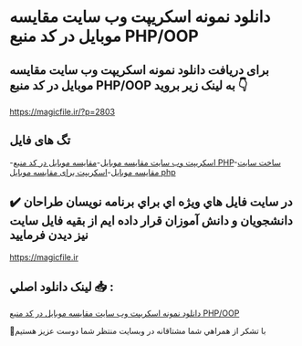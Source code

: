 # دانلود نمونه اسکریپت وب سایت مقایسه موبایل در کد منبع PHP/OOP

## برای دریافت دانلود نمونه اسکریپت وب سایت مقایسه موبایل در کد منبع PHP/OOP به لینک زیر بروید 👇

https://magicfile.ir/?p=2803

## تگ های فایل

-[اسکریپت وب سایت مقایسه موبایل](https://magicfile.ir/product/%d8%a7%d8%b3%da%a9%d8%b1%db%8c%d9%be%d8%aa%d9%88%d8%a8-%d8%b3%d8%a7%db%8c%d8%aa-%d9%85%d9%82%d8%a7%db%8c%d8%b3%d9%87-%d9%85%d9%88%d8%a8%d8%a7%db%8c%d9%84-%d8%af%d8%b1-%da%a9%d8%af-%d9%85%d9%86%d8%a8%d8%b9-phpoop/)-[مقایسه موبایل در کد منبع PHP](https://magicfile.ir/product/%d8%a7%d8%b3%da%a9%d8%b1%db%8c%d9%be%d8%aa%d9%88%d8%a8-%d8%b3%d8%a7%db%8c%d8%aa-%d9%85%d9%82%d8%a7%db%8c%d8%b3%d9%87-%d9%85%d9%88%d8%a8%d8%a7%db%8c%d9%84-%d8%af%d8%b1-%da%a9%d8%af-%d9%85%d9%86%d8%a8%d8%b9-phpoop/)-[ساخت سایت مقایسه موبایل](https://magicfile.ir/product/%d8%a7%d8%b3%da%a9%d8%b1%db%8c%d9%be%d8%aa%d9%88%d8%a8-%d8%b3%d8%a7%db%8c%d8%aa-%d9%85%d9%82%d8%a7%db%8c%d8%b3%d9%87-%d9%85%d9%88%d8%a8%d8%a7%db%8c%d9%84-%d8%af%d8%b1-%da%a9%d8%af-%d9%85%d9%86%d8%a8%d8%b9-phpoop/)-[اسکریپت برای مقایسه موبایل php](https://magicfile.ir/product/%d8%a7%d8%b3%da%a9%d8%b1%db%8c%d9%be%d8%aa%d9%88%d8%a8-%d8%b3%d8%a7%db%8c%d8%aa-%d9%85%d9%82%d8%a7%db%8c%d8%b3%d9%87-%d9%85%d9%88%d8%a8%d8%a7%db%8c%d9%84-%d8%af%d8%b1-%da%a9%d8%af-%d9%85%d9%86%d8%a8%d8%b9-phpoop/)

## ✔️ در سايت فايل هاي ويژه اي براي برنامه نويسان طراحان دانشجويان و دانش آموزان قرار داده ايم از بقيه فايل سايت نيز ديدن فرماييد

https://magicfile.ir


## لينک دانلود اصلي 📥 :

[دانلود نمونه اسکریپت وب سایت مقایسه موبایل در کد منبع PHP/OOP](https://magicfile.ir/product/%d8%a7%d8%b3%da%a9%d8%b1%db%8c%d9%be%d8%aa%d9%88%d8%a8-%d8%b3%d8%a7%db%8c%d8%aa-%d9%85%d9%82%d8%a7%db%8c%d8%b3%d9%87-%d9%85%d9%88%d8%a8%d8%a7%db%8c%d9%84-%d8%af%d8%b1-%da%a9%d8%af-%d9%85%d9%86%d8%a8%d8%b9-phpoop/) 


🙏با تشکر از همراهي شما مشتاقانه در وبسایت منتظر شما دوست عزیز هستیم

